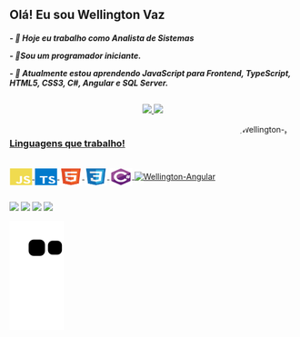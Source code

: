 <h2> Olá! Eu sou Wellington Vaz</h2>
<h5>
   <p> - 🔭 Hoje eu trabalho como Analista de Sistemas</p>
   <p> - 👀Sou um programador iniciante.</p>
   <p> - 🌱 Atualmente estou aprendendo JavaScript para Frontend, TypeScript, HTML5, CSS3, C#, Angular e SQL Server.</p>
</h5>

##

<div align="center">
   <a href="https://github.com/WellingtonVXavier?tab=following">
      <img height="180em"
         src="https://github-readme-stats.vercel.app/api?username=WellingtonVXavier&show_icons=true&theme=dracula&include_all_commits=true&count_private=true" />
      <img height="180em"
         src="https://github-readme-stats.vercel.app/api/top-langs/?username=WellingtonVXavier&layout=compact&langs_count=7&theme=dracula" />
</div>
<div style="display: inline_block"><br>
<img align="right" alt="Wellington-pic" height="150" style="border-radius:50px;"     
   src="https://cdn.discordapp.com/attachments/1047547763572887585/1055157958733991966/IMG_0403.jpg">
</div>
</div>    
<h3><b>Linguagens que trabalho!</b></h3>   
<div style="display: inline_block"><br>
<img align="center" alt="Wellington-Js" height="30" width="40"
   src="https://raw.githubusercontent.com/devicons/devicon/master/icons/javascript/javascript-plain.svg">
<img align="center" alt="Wellington-Ts" height="30" width="40"
   src="https://raw.githubusercontent.com/devicons/devicon/master/icons/typescript/typescript-plain.svg">
<img align="center" alt="Wellington-HTML" height="30" width="40"
   src="https://raw.githubusercontent.com/devicons/devicon/master/icons/html5/html5-original.svg">
<img align="center" alt="Wellington-CSS" height="30" width="40"
   src="https://raw.githubusercontent.com/devicons/devicon/master/icons/css3/css3-original.svg">
<img align="center" alt="Wellington-Csharp" height="30" width="40"
   src="https://raw.githubusercontent.com/devicons/devicon/master/icons/csharp/csharp-original.svg">
<img align="center" alt="Wellington-Angular" height="30" width="40"
   src="https://cdn.jsdelivr.net/gh/devicons/devicon/icons/angularjs/angularjs-original.svg" />

</div>

##

<div>
<a href="https://instagram.com/wellington.v.x?igshid=OGQ2MjdiOTE=" target="_blank"><img src="https://img.shields.io/badge/-Instagram-%23E4405F?style=for-the-badge&logo=instagram&logoColor=white"
   target="_blank"><a>
<a href="https://discord.com/channels/@me" target="_blank"><img src="https://img.shields.io/badge/Discord-7289DA?style=for-the-badge&logo=discord&logoColor=white"
   target="_blank"></a>
<a href = "mailto:wellingtonvxavier@gmail.com"><img src="https://img.shields.io/badge/-Gmail-%23333?style=for-the-badge&logo=gmail&logoColor=white" 
   target="_blank"></a>
<a href="https://www.linkedin.com/in/wellington-vaz-xavier-091809220/" target="_blank"><img src="https://img.shields.io/badge/-LinkedIn-%230077B5?style=for-the-badge&logo=linkedin&logoColor=white"
   target="_blank"></a>
</div>
    
![Snake animation](https://github.com/wellingtonvxavier/wellingtonvxavier/blob/output/github-contribution-grid-snake.svg)
